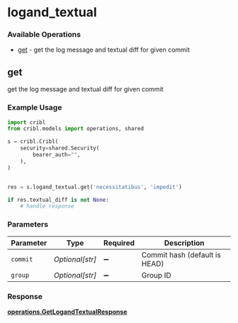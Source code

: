 # logand_textual

### Available Operations

* [get](#get) - get the log message and textual diff for given commit

## get

get the log message and textual diff for given commit

### Example Usage

```python
import cribl
from cribl.models import operations, shared

s = cribl.Cribl(
    security=shared.Security(
        bearer_auth="",
    ),
)


res = s.logand_textual.get('necessitatibus', 'impedit')

if res.textual_diff is not None:
    # handle response
```

### Parameters

| Parameter                     | Type                          | Required                      | Description                   |
| ----------------------------- | ----------------------------- | ----------------------------- | ----------------------------- |
| `commit`                      | *Optional[str]*               | :heavy_minus_sign:            | Commit hash (default is HEAD) |
| `group`                       | *Optional[str]*               | :heavy_minus_sign:            | Group ID                      |


### Response

**[operations.GetLogandTextualResponse](../../models/operations/getlogandtextualresponse.md)**

